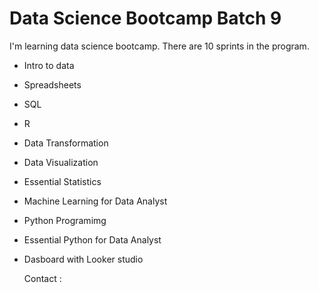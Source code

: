 # Data Science Bootcamp Batch 9

I'm learning data science bootcamp. There are 10 sprints in the program.

- Intro to data
- Spreadsheets
- SQL
- R
- Data Transformation
- Data Visualization
- Essential Statistics
- Machine Learning for Data Analyst
- Python Programimg
- Essential Python for Data Analyst
- Dasboard with Looker studio

  Contact : 


